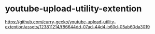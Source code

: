 # youtube-upload-utility-extention

https://github.com/curry-gecko/youtube-upload-utility-extention/assets/123811214/f86644dd-07ad-44d4-b60d-05ab60da3019

